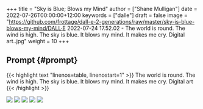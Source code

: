 +++
title = "Sky is Blue; Blows my Mind"
author = ["Shane Mulligan"]
date = 2022-07-26T00:00:00+12:00
keywords = ["dalle"]
draft = false
image = "https://github.com/frottage/dall-e-2-generations/raw/master/sky-is-blue-blows-my-mind/DALL·E 2022-07-24 17.52.02 - The world is round.  The wind is high.  The sky is blue.  It blows my mind.  It makes me cry. Digital art..jpg"
weight = 10
+++

## Prompt {#prompt}

{{< highlight text "linenos=table, linenostart=1" >}}
The world is round.  The wind is high.  The sky is blue.  It blows my mind.  It makes me cry. Digital art
{{< /highlight >}}

![](https://github.com/frottage/dall-e-2-generations/raw/master/sky-is-blue-blows-my-mind/DALL%C2%B7E%202022-07-24%2017.52.02%20-%20The%20world%20is%20round.%20%20The%20wind%20is%20high.%20%20The%20sky%20is%20blue.%20%20It%20blows%20my%20mind.%20%20It%20makes%20me%20cry.%20Digital%20art..jpg)
![](https://github.com/frottage/dall-e-2-generations/raw/master/sky-is-blue-blows-my-mind/DALL%C2%B7E%202022-07-24%2017.52.13%20-%20The%20world%20is%20round.%20%20The%20wind%20is%20high.%20%20The%20sky%20is%20blue.%20%20It%20blows%20my%20mind.%20%20It%20makes%20me%20cry.%20Digital%20art..jpg)
![](https://github.com/frottage/dall-e-2-generations/raw/master/sky-is-blue-blows-my-mind/DALL%C2%B7E%202022-07-24%2017.53.13%20-%20The%20world%20is%20round.%20%20The%20wind%20is%20high.%20%20The%20sky%20is%20blue.%20%20It%20blows%20my%20mind.%20%20It%20makes%20me%20cry.%20Digital%20art..jpg)
![](https://github.com/frottage/dall-e-2-generations/raw/master/sky-is-blue-blows-my-mind/DALL%C2%B7E%202022-07-24%2017.53.40%20-%20The%20world%20is%20round.%20%20The%20wind%20is%20high.%20%20The%20sky%20is%20blue.%20%20It%20blows%20my%20mind.%20%20It%20makes%20me%20cry.%20Digital%20art..jpg)
![](https://github.com/frottage/dall-e-2-generations/raw/master/sky-is-blue-blows-my-mind/DALL%C2%B7E%202022-07-24%2017.54.03%20-%20The%20world%20is%20round.%20%20The%20wind%20is%20high.%20%20The%20sky%20is%20blue.%20%20It%20blows%20my%20mind.%20%20It%20makes%20me%20cry.%20Digital%20art..jpg)